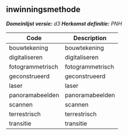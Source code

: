 ## inwinningsmethode

*__Domeinlijst versie:__ d3*
*__Herkomst definitie:__ PNH*

|__Code__ |__Description__	|
|	---	|	---	|
| bouwtekening | bouwtekening |
| digitaliseren | digitaliseren |
| fotogrammetrisch | fotogrammetrisch |
| geconstrueerd | geconstrueerd |
| laser | laser |
| panoramabeelden | panoramabeelden |
| scannen | scannen |
| terrestrisch | terrestrisch |
| transitie | transitie |
